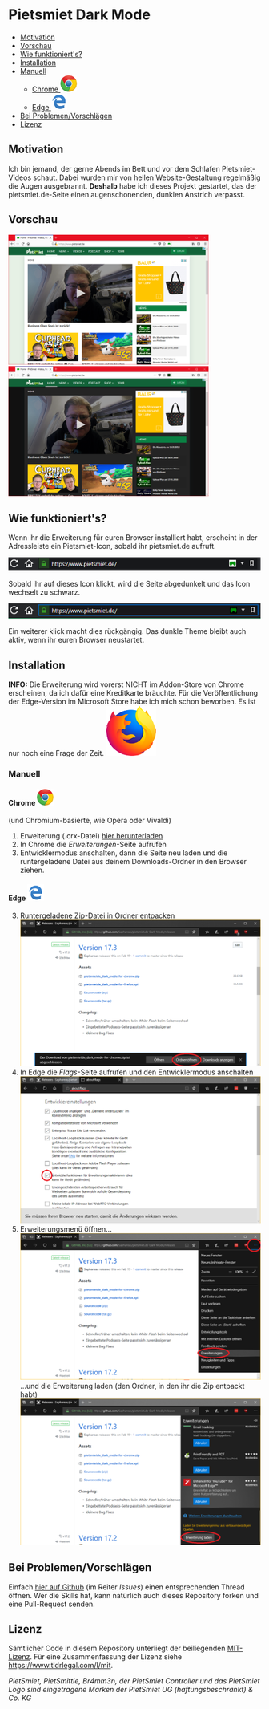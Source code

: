# Pietsmiet Dark Mode

<!-- TOC -->

- [Motivation](#motivation)
- [Vorschau](#vorschau)
- [Wie funktioniert's?](#wie-funktionierts)
- [Installation](#installation)
- [Manuell](#manuell)
    - [Chrome ![Chrome](.github/chrome-logo-small.png)](#chrome-chromegithubchrome-logo-smallpng)
    - [Edge ![Edge](.github/edge-logo-small.png)](#edge-edgegithubedge-logo-smallpng)
- [Bei Problemen/Vorschlägen](#bei-problemenvorschlägen)
- [Lizenz](#lizenz)

<!-- /TOC -->

## Motivation

Ich bin jemand, der gerne Abends im Bett und vor dem Schlafen Pietsmiet-Videos schaut. Dabei wurden mir von hellen Website-Gestaltung regelmäßig die Augen ausgebrannt. **Deshalb** habe ich dieses Projekt gestartet, das der pietsmiet.de-Seite einen augenschonenden, dunklen Anstrich verpasst.

## Vorschau

<img src=".github/darken_ps_RdMe_2.png" width=400 />
<img src=".github/darken_ps_RdMe_4.png" width=400 />

## Wie funktioniert's?

Wenn ihr die Erweiterung für euren Browser installiert habt, erscheint in der Adressleiste ein Pietsmiet-Icon, sobald ihr pietsmiet.de aufruft.
<p><img src=".github/darken_ps_RdMe_1.png" width=700 /></p>
Sobald ihr auf dieses Icon klickt, wird die Seite abgedunkelt und das Icon wechselt zu schwarz.
<p><img src=".github/darken_ps_RdMe_3.png" width=700 /></p>
Ein weiterer klick macht dies rückgängig.
Das dunkle Theme bleibt auch aktiv, wenn ihr euren Browser neustartet.

## Installation

**INFO:**
Die Erweiterung wird vorerst NICHT im Addon-Store von Chrome erscheinen, da ich dafür eine Kreditkarte bräuchte.
Für die Veröffentlichung der Edge-Version im Microsoft Store habe ich mich schon beworben. Es ist nur noch eine Frage der Zeit.
[![Firefox](.github/firefox-logo.png)](https://addons.mozilla.org/de/firefox/addon/pietsmiet-de-dark-mode/)

### Manuell

#### Chrome ![Chrome](.github/chrome-logo-small.png)
(und Chromium-basierte, wie Opera oder Vivaldi)

1. Erweiterung (.crx-Datei) [hier herunterladen](https://github.com/Saphareas/pietsmiet.de-Dark-Mode/releases/latest)
2. In Chrome die _Erweiterungen_-Seite aufrufen
3. Entwicklermodus anschalten, dann die Seite neu laden und die runtergeladene Datei aus deinem Downloads-Ordner in den Browser ziehen.

#### Edge ![Edge](.github/edge-logo-small.png)

3. Runtergeladene Zip-Datei in Ordner entpacken
![Unzip](.github/darken_ps_inst_ie_3.png)
4. In Edge die _Flags_-Seite aufrufen und den Entwicklermodus anschalten
![Addon-Page](.github/darken_ps_inst_ie_4.png)
5. Erweiterungsmenü öffnen...
![Load Addon](.github/darken_ps_inst_ie_5.png)
...und die Erweiterung laden (den Ordner, in den ihr die Zip entpackt habt)
![Load Addon](.github/darken_ps_inst_ie_6.png)

## Bei Problemen/Vorschlägen

Einfach [hier auf Github](https://github.com/Saphareas/pietsmiet.de-Dark-Mode/issues) (im Reiter _Issues_) einen entsprechenden Thread öffnen. Wer die Skills hat, kann natürlich auch dieses Repository forken und eine Pull-Request senden.

## Lizenz

Sämtlicher Code in diesem Repository unterliegt der beiliegenden [MIT-Lizenz](LICENSE). Für eine Zusammenfassung der Lizenz siehe https://www.tldrlegal.com/l/mit.

_PietSmiet, PietSmittie, Br4mm3n, der PietSmiet Controller und das PietSmiet Logo sind eingetragene Marken der PietSmiet UG (haftungsbeschränkt) & Co. KG_
